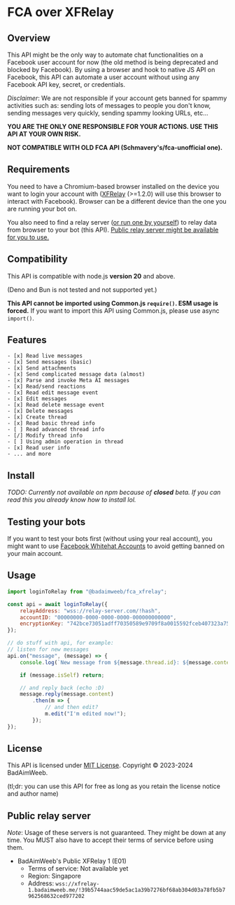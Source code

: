 # FCA over XFRelay

## Overview

This API might be the only way to automate chat functionalities on a Facebook user account for now (the old method is being deprecated and blocked by Facebook).
By using a browser and hook to native JS API on Facebook, this API can automate a user account without using any Facebook API key, secret, or credentials.

*Disclaimer*: We are not responsible if your account gets banned for spammy activities such as: sending lots of messages to people you don't know, sending messages very quickly, sending spammy looking URLs, etc...

**YOU ARE THE ONLY ONE RESPONSIBLE FOR YOUR ACTIONS. USE THIS API AT YOUR OWN RISK.**

**NOT COMPATIBLE WITH OLD FCA API (Schmavery's/fca-unofficial one).**

## Requirements

You need to have a Chromium-based browser installed on the device you want to login your account with ([XFRelay](https://github.com/BadAimWeeb/xfrelay) (>=1.2.0) will use this browser to interact with Facebook). Browser can be a different device than the one you are running your bot on.

You also need to find a relay server ([or run one by yourself](https://github.com/BadAimWeeb/xfrelay_server)) to relay data from browser to your bot (this API). [Public relay server might be available for you to use.](#public-relay-server)

## Compatibility

This API is compatible with node.js **version 20** and above.

(Deno and Bun is not tested and not supported yet.)

**This API cannot be imported using Common.js `require()`. ESM usage is forced.** If you want to import this API using Common.js, please use async `import()`.

## Features

```
- [x] Read live messages
- [x] Send messages (basic)
- [x] Send attachments
- [x] Send complicated message data (almost)
- [x] Parse and invoke Meta AI messages
- [x] Read/send reactions
- [x] Read edit message event
- [x] Edit messages
- [x] Read delete message event
- [x] Delete messages
- [x] Create thread
- [x] Read basic thread info
- [ ] Read advanced thread info
- [/] Modify thread info
- [ ] Using admin operation in thread
- [x] Read user info
- ... and more
```

## Install

*TODO: Currently not available on npm because of __closed__ beta. If you can read this you already know how to install lol.*

## Testing your bots

If you want to test your bots first (without using your real account), you might want to use [Facebook Whitehat Accounts](https://www.facebook.com/whitehat/accounts/) to avoid getting banned on your main account.

## Usage

```js
import loginToRelay from "@badaimweeb/fca_xfrelay";

const api = await loginToRelay({
    relayAddress: "wss://relay-server.com/!hash",
    accountID: "00000000-0000-0000-0000-000000000000",
    encryptionKey: "742bce73051adff70350589e9709f8a0015592fceb407323a75814ce635f77dd"
});

// do stuff with api, for example:
// listen for new messages
api.on("message", (message) => {
    console.log(`New message from ${message.thread.id}: ${message.content}`);

    if (message.isSelf) return;

    // and reply back (echo :D)
    message.reply(message.content)
        .then(m => {
            // and then edit?
            m.edit("I'm edited now!");
        });
});
```

## License

This API is licensed under [MIT License](LICENSE). Copyright ©️ 2023-2024 BadAimWeeb.

(tl;dr: you can use this API for free as long as you retain the license notice and author name)

## Public relay server

*Note*: Usage of these servers is not guaranteed. They might be down at any time. You MUST also have to accept their terms of service before using them.

- BadAimWeeb's Public XFRelay 1 (E01)
    + Terms of service: Not available yet
    + Region: Singapore
    + Address: `wss://xfrelay-1.badaimweeb.me/!39b5744aac59de5ac1a39b7276bf68ab304d03a78fb5b7962568632ced977202`

